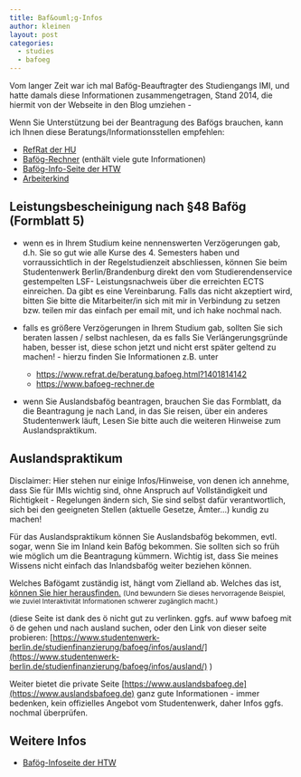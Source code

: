```yaml
---
title: Baf&ouml;g-Infos
author: kleinen
layout: post
categories:
  - studies
  - bafoeg
---
```


Vom langer Zeit war ich mal Baf&ouml;g-Beauftragter des Studiengangs IMI, und
hatte damals diese Informationen zusammengetragen, Stand 2014, die hiermit von der Webseite
in den Blog umziehen -

Wenn Sie Unterstützung bei der Beantragung des Bafögs brauchen, kann ich Ihnen diese Beratungs/Informationsstellen empfehlen:


- [RefRat der HU](https://www.refrat.de/beratung.bafoeg.html?1401814142)
- [Bafög-Rechner](https://www.bafoeg-rechner.de) (enthält viele gute Informationen)
- [Bafög-Info-Seite der HTW](https://www.htw-berlin.de/studieninteressierte/finanzierung/bafoeg-bildungskredit/)
- [Arbeiterkind](https://www.arbeiterkind.de/)

Leistungsbescheinigung nach &sect;48 Baf&ouml;g (Formblatt 5)
-----------------
- wenn es in Ihrem Studium keine nennenswerten Verzögerungen gab, d.h. Sie so gut wie alle Kurse des 4. Semesters haben und vorraussichtlich in der Regelstudienzeit abschliessen, können Sie beim Studentenwerk Berlin/Brandenburg direkt den vom Studierendenservice gestempelten LSF- Leistungsnachweis über die erreichten ECTS einreichen. Da gibt es eine Vereinbarung. Falls das nicht akzeptiert wird, bitten Sie bitte die Mitarbeiter/in sich mit mir in Verbindung zu setzen bzw. teilen mir das einfach per email mit, und ich hake nochmal nach.

- falls es größere Verzögerungen in Ihrem Studium gab, sollten Sie sich beraten lassen / selbst nachlesen, da es falls Sie Verlängerungsgründe haben, besser ist, diese schon jetzt und nicht erst später geltend zu machen! -
hierzu finden Sie Informationen z.B. unter
    - https://www.refrat.de/beratung.bafoeg.html?1401814142
    - https://www.bafoeg-rechner.de

- wenn Sie Auslandsbaf&ouml;g beantragen, brauchen Sie das Formblatt, da die Beantragung je nach Land, in das Sie reisen, über ein anderes Studentenwerk läuft, Lesen Sie bitte auch die weiteren Hinweise zum Auslandspraktikum.

Auslandspraktikum
-----------------

Disclaimer: Hier stehen nur einige Infos/Hinweise, von denen ich annehme, dass Sie für IMIs wichtig sind, ohne Anspruch auf Vollständigkeit und Richtigkeit - Regelungen ändern sich, Sie sind selbst dafür verantwortlich, sich bei den geeigneten Stellen (aktuelle Gesetze, Ämter...) kundig zu machen!

Für das Auslandspraktikum können Sie Auslandsbafög bekommen, evtl. sogar, wenn Sie im Inland kein Bafög bekommen. Sie sollten sich so früh wie möglich um die Beantragung kümmern. Wichtig ist, dass Sie meines Wissens nicht einfach das Inlandsbafög weiter beziehen können.

Welches Baf&ouml;gamt zuständig ist, hängt vom Zielland ab. Welches das ist, [können Sie hier herausfinden.]( https://www.baf%C3%B6g.de/de/ausland---studium-schulische-ausbildung-praktika-441.php) <small>(Und bewundern Sie dieses hervorragende Beispiel,
wie zuviel Interaktivität Informationen schwerer zugänglich macht.)</small>

(diese Seite ist dank des &ouml; nicht gut zu verlinken. ggfs. auf www bafoeg mit ö de gehen und nach ausland suchen, oder den Link von dieser seite probieren: [https://www.studentenwerk-berlin.de/studienfinanzierung/bafoeg/infos/ausland/](https://www.studentenwerk-berlin.de/studienfinanzierung/bafoeg/infos/ausland/) )

Weiter bietet die private Seite [https://www.auslandsbafoeg.de](https://www.auslandsbafoeg.de)  ganz gute Informationen - immer bedenken, kein offizielles Angebot vom Studentenwerk, daher Infos ggfs. nochmal überprüfen.


Weitere Infos
------------------------

- [Baf&ouml;g-Infoseite der HTW](https://www.htw-berlin.de/studium/studienorganisation/finanzierung/bafoeg-bildungskredit/)
